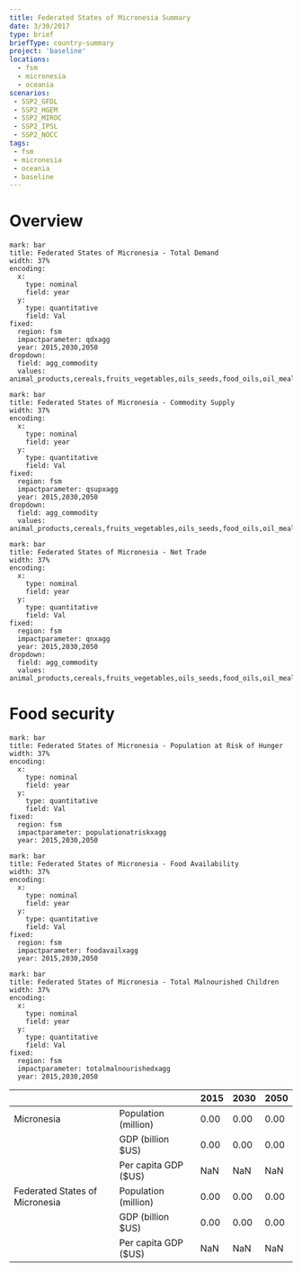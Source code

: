 ```yaml
---
title: Federated States of Micronesia Summary
date: 3/30/2017
type: brief
briefType: country-summary
project: 'baseline'
locations:
  - fsm
  - micronesia
  - oceania
scenarios:
 - SSP2_GFDL
 - SSP2_HGEM
 - SSP2_MIROC
 - SSP2_IPSL
 - SSP2_NOCC
tags:
 - fsm
 - micronesia
 - oceania
 - baseline
---
```

# Overview 

```chart
mark: bar
title: Federated States of Micronesia - Total Demand
width: 37%
encoding:
  x:
    type: nominal
    field: year
  y:
    type: quantitative
    field: Val
fixed:
  region: fsm
  impactparameter: qdxagg
  year: 2015,2030,2050
dropdown:
  field: agg_commodity
  values: animal_products,cereals,fruits_vegetables,oils_seeds,food_oils,oil_meals,other,pulses,roots_tubers,sugar
```

```chart
mark: bar
title: Federated States of Micronesia - Commodity Supply
width: 37%
encoding:
  x:
    type: nominal
    field: year
  y:
    type: quantitative
    field: Val
fixed:
  region: fsm
  impactparameter: qsupxagg
  year: 2015,2030,2050
dropdown:
  field: agg_commodity
  values: animal_products,cereals,fruits_vegetables,oils_seeds,food_oils,oil_meals,other,pulses,roots_tubers,sugar
```

```chart
mark: bar
title: Federated States of Micronesia - Net Trade
width: 37%
encoding:
  x:
    type: nominal
    field: year
  y:
    type: quantitative
    field: Val
fixed:
  region: fsm
  impactparameter: qnxagg
  year: 2015,2030,2050
dropdown:
  field: agg_commodity
  values: animal_products,cereals,fruits_vegetables,oils_seeds,food_oils,oil_meals,other,pulses,roots_tubers,sugar
```

# Food security

```chart
mark: bar
title: Federated States of Micronesia - Population at Risk of Hunger
width: 37%
encoding:
  x:
    type: nominal
    field: year
  y:
    type: quantitative
    field: Val
fixed:
  region: fsm
  impactparameter: populationatriskxagg
  year: 2015,2030,2050
```

```chart
mark: bar
title: Federated States of Micronesia - Food Availability
width: 37%
encoding:
  x:
    type: nominal
    field: year
  y:
    type: quantitative
    field: Val
fixed:
  region: fsm
  impactparameter: foodavailxagg
  year: 2015,2030,2050
```

```chart
mark: bar
title: Federated States of Micronesia - Total Malnourished Children
width: 37%
encoding:
  x:
    type: nominal
    field: year
  y:
    type: quantitative
    field: Val
fixed:
  region: fsm
  impactparameter: totalmalnourishedxagg
  year: 2015,2030,2050
```

|   |   | 2015 | 2030 | 2050 |
|---|---|---|---|---|
| Micronesia | Population (million) | 0.00 | 0.00 | 0.00 |
|  | GDP (billion $US) | 0.00 | 0.00 | 0.00 |
|  | Per capita GDP ($US) | NaN | NaN | NaN |
| Federated States of Micronesia | Population (million) | 0.00 | 0.00 | 0.00 |
|  | GDP (billion $US) | 0.00 | 0.00 | 0.00 |
|  | Per capita GDP ($US) | NaN| NaN| NaN|